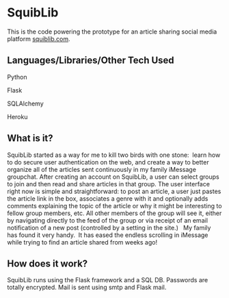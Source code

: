 
# SquibLib
This is the code powering the prototype for an article sharing social media platform [squiblib.com](https://www.squiblib.com).

## Languages/Libraries/Other Tech Used

Python

Flask

SQLAlchemy

Heroku



## What is it?

SquibLib started as a way for me to kill two birds with one stone:  learn how to do secure user authentication on the web, and create a way to better organize all of the articles sent continuously in my family iMessage groupchat. After creating an account on SquibLib, a user can select groups to join and then read and share articles in that group. The user interface right now is simple and straightforward: to post an article, a user just pastes the article link in the box, associates a genre with it and optionally adds comments explaining the topic of the article or why it might be interesting to fellow group members, etc. All other members of the group will see it, either by navigating directly to the feed of the group or via receipt of an email notification of a new post (controlled by a setting in the site.)
 
My family has found it very handy.  It has eased the endless scrolling in iMessage while trying to find an article shared from weeks ago!

## How does it work?

SquibLib runs using the Flask framework and a SQL DB. Passwords are totally encrypted.
Mail is sent using smtp and Flask mail.

